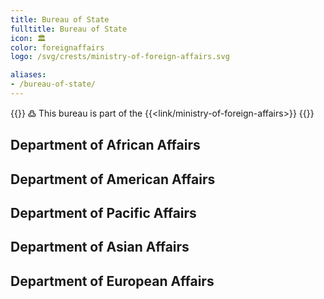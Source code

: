 ```yaml
---
title: Bureau of State
fulltitle: Bureau of State
icon: 🏛️
color: foreignaffairs
logo: /svg/crests/ministry-of-foreign-affairs.svg

aliases:
- /bureau-of-state/
---
```

{{<note>}}
߷ This bureau is part of the {{<link/ministry-of-foreign-affairs>}}
{{</note>}}

## Department of African Affairs
## Department of American Affairs
## Department of Pacific Affairs
## Department of Asian Affairs
## Department of European Affairs